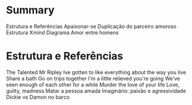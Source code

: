 # Summary
Estrutura e Referências
Apaixonar-se
Duplicação do parceiro amoroso
Estrutura Xmind Diagrama
Amor entre homens

# Estrutura e Referências

The Talented Mr Ripley 
  Ive gotten to like everything about the way you live
  Share a bath
  Go on trips together
  I'm a little relieved you're going 
  We've seen enough of each other for a while
  Murder the love of your life
  Love, guilty, madness
  Matar a pessoa amada
  Imaginário: paixão e agressividade 
  Dickie vs Damon no barco

